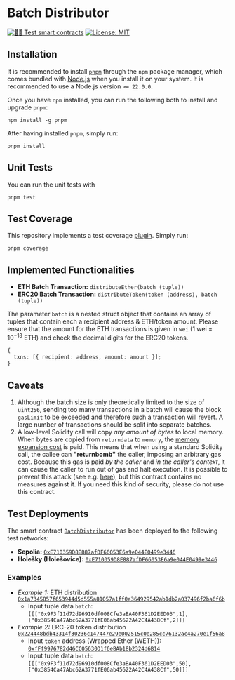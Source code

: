 # Batch Distributor

[![🕵️‍♂️ Test smart contracts](https://github.com/pcaversaccio/batch-distributor/actions/workflows/test-contracts.yml/badge.svg)](https://github.com/pcaversaccio/batch-distributor/actions/workflows/test-contracts.yml)
[![License: MIT](https://img.shields.io/badge/License-MIT-blue.svg)](https://opensource.org/license/mit)

## Installation

It is recommended to install [`pnpm`](https://pnpm.io) through the `npm` package manager, which comes bundled with [Node.js](https://nodejs.org/en) when you install it on your system. It is recommended to use a Node.js version `>= 22.0.0`.

Once you have `npm` installed, you can run the following both to install and upgrade `pnpm`:

```console
npm install -g pnpm
```

After having installed `pnpm`, simply run:

```console
pnpm install
```

## Unit Tests

You can run the unit tests with

```console
pnpm test
```

## Test Coverage

This repository implements a test coverage [plugin](https://github.com/sc-forks/solidity-coverage). Simply run:

```console
pnpm coverage
```

## Implemented Functionalities

- **ETH Batch Transaction:** `distributeEther(batch (tuple))`
- **ERC20 Batch Transaction:** `distributeToken(token (address), batch (tuple))`

The parameter `batch` is a nested struct object that contains an array of tuples that contain each a recipient address & ETH/token amount. Please ensure that the amount for the ETH transactions is given in `wei` (1 wei = $10^{-18}$ ETH) and check the decimal digits for the ERC20 tokens.

```typescript
{
  txns: [{ recipient: address, amount: amount }];
}
```

## Caveats

1. Although the batch size is only theoretically limited to the size of `uint256`, sending too many transactions in a batch will cause the block `gasLimit` to be exceeded and therefore such a transaction will revert. A large number of transactions should be split into separate batches.
2. A low-level Solidity call will copy _any amount of bytes_ to local memory. When bytes are copied from `returndata` to `memory`, the [memory expansion cost](https://ethereum.stackexchange.com/questions/92546/what-is-the-memory-expansion-cost) is paid. This means that when using a standard Solidity call, the callee can **"returnbomb"** the caller, imposing an arbitrary gas cost. Because this gas is paid _by the caller_ and _in the caller's context_, it can cause the caller to run out of gas and halt execution. It is possible to prevent this attack (see e.g. [here](https://github.com/nomad-xyz/ExcessivelySafeCall)), but this contract contains no measures against it. If you need this kind of security, please do not use this contract.

## Test Deployments

The smart contract [`BatchDistributor`](./contracts/BatchDistributor.sol) has been deployed to the following test networks:

- **Sepolia:** [`0xE710359D8E887afDF66053E6a9e044E0499e3446`](https://sepolia.etherscan.io/address/0xE710359D8E887afDF66053E6a9e044E0499e3446)
- **Holešky (Holešovice):** [`0xE710359D8E887afDF66053E6a9e044E0499e3446`](https://holesky.etherscan.io/address/0xE710359D8E887afDF66053E6a9e044E0499e3446)

### Examples

- _Example 1:_ ETH distribution [`0x1a7345857f653944d5d555a81057a1ff0e364929542ab1db2a037496f2ba6f6b`](https://sepolia.etherscan.io/tx/0x1a7345857f653944d5d555a81057a1ff0e364929542ab1db2a037496f2ba6f6b)
  - Input tuple data `batch`: `[[["0x9F3f11d72d96910df008Cfe3aBA40F361D2EED03",1],["0x3854Ca47Abc62A3771fE06ab45622A42C4A438Cf",2]]]`
- _Example 2:_ ERC-20 token distribution [`0x224448bdb43314f30236c147447e29e002515c0e285cc76132ac4a270e1f56a8`](https://sepolia.etherscan.io/tx/0x224448bdb43314f30236c147447e29e002515c0e285cc76132ac4a270e1f56a8)
  - Input `token` address (Wrapped Ether (WETH)): [`0xfFf9976782d46CC05630D1f6eBAb18b2324d6B14`](https://sepolia.etherscan.io/address/0xfFf9976782d46CC05630D1f6eBAb18b2324d6B14)
  - Input tuple data `batch`: `[[["0x9F3f11d72d96910df008Cfe3aBA40F361D2EED03",50],["0x3854Ca47Abc62A3771fE06ab45622A42C4A438Cf",50]]]`
